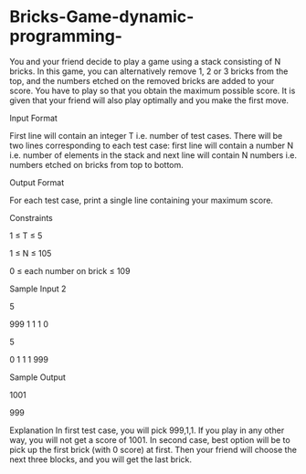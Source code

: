 # Bricks-Game-dynamic-programming-
You and your friend decide to play a game using a stack consisting of N bricks. In this game, you can alternatively remove 1, 2 or 3 bricks from the top, and the numbers etched on the removed bricks are added to your score. You have to play so that you obtain the maximum possible score. It is given that your friend will also play optimally and you make the first move.

Input Format 

First line will contain an integer T i.e. number of test cases. There will be two lines corresponding to each test case: first line will contain a number N i.e. number of elements in the stack and next line will contain N numbers i.e. numbers etched on bricks from top to bottom.

Output Format 

For each test case, print a single line containing your maximum score.

Constraints 

1 ≤ T ≤ 5 

1 ≤ N ≤ 105 

0 ≤ each number on brick ≤ 109

Sample Input
2

5

999 1 1 1 0

5

0 1 1 1 999

Sample Output

1001

999


Explanation
In first test case, you will pick 999,1,1. If you play in any other way, you will not get a score of 1001. 
In second case, best option will be to pick up the first brick (with 0 score) at first. Then your friend will choose the next three blocks, and you will get the last brick.
